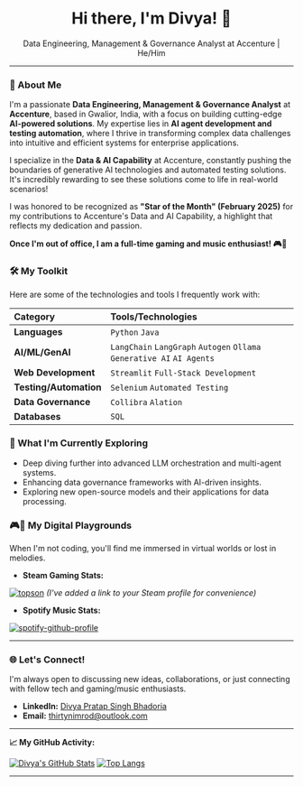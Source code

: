 <div align="center">
  <h1>Hi there, I'm Divya! 👋</h1>
  <p>Data Engineering, Management & Governance Analyst at Accenture | He/Him</p>
</div>

---

### 🚀 About Me

I'm a passionate **Data Engineering, Management & Governance Analyst** at **Accenture**, based in Gwalior, India, with a focus on building cutting-edge **AI-powered solutions**. My expertise lies in **AI agent development and testing automation**, where I thrive in transforming complex data challenges into intuitive and efficient systems for enterprise applications.

I specialize in the **Data & AI Capability** at Accenture, constantly pushing the boundaries of generative AI technologies and automated testing solutions. It's incredibly rewarding to see these solutions come to life in real-world scenarios!

I was honored to be recognized as **"Star of the Month" (February 2025)** for my contributions to Accenture's Data and AI Capability, a highlight that reflects my dedication and passion.

**Once I'm out of office, I am a full-time gaming and music enthusiast! 🎮🎵**

### 🛠️ My Toolkit

Here are some of the technologies and tools I frequently work with:

| Category | Tools/Technologies                                         |
| :------- | :--------------------------------------------------------- |
| **Languages** | `Python` `Java`                                          |
| **AI/ML/GenAI** | `LangChain` `LangGraph` `Autogen` `Ollama` `Generative AI` `AI Agents` |
| **Web Development** | `Streamlit` `Full-Stack Development`                     |
| **Testing/Automation** | `Selenium` `Automated Testing`                           |
| **Data Governance** | `Collibra` `Alation`                                     |
| **Databases** | `SQL`                                                    |

### 🌱 What I'm Currently Exploring

* Deep diving further into advanced LLM orchestration and multi-agent systems.
* Enhancing data governance frameworks with AI-driven insights.
* Exploring new open-source models and their applications for data processing.

### 🎮🎵 My Digital Playgrounds

When I'm not coding, you'll find me immersed in virtual worlds or lost in melodies.

* **Steam Gaming Stats:**

[![topson](https://steam-stat.vercel.app/api?profileName=thirtynimrod)](https://steamcommunity.com/id/thirtynimrod/) 
*(I've added a link to your Steam profile for convenience)*


* **Spotify Music Stats:**

[![spotify-github-profile](https://spotify-github-profile.kittinanx.com/api/view?uid=iamdivyapratap&cover_image=true&theme=default&show_offline=false&background_color=121212&interchange=true&bar_color=53b14f&bar_color_cover=false)](https://spotify-github-profile.kittinanx.com/api/view?uid=iamdivyapratap&redirect=true)

---

### 🌐 Let's Connect!

I'm always open to discussing new ideas, collaborations, or just connecting with fellow tech and gaming/music enthusiasts.

* **LinkedIn:** [Divya Pratap Singh Bhadoria](https://www.linkedin.com/in/iamdivyapratap/)
* **Email:** [thirtynimrod@outlook.com](mailto:thirtynimrod@outlook.com) 

---

**📈 My GitHub Activity:**

[![Divya's GitHub Stats](https://github-readme-stats.vercel.app/api?username=ThirtyNimrod&show_icons=true&theme=vue-dark&hide_border=true&count_private=true)](https://github.com/anuraghazra/github-readme-stats)
[![Top Langs](https://github.vercel.app/api/top-langs/?username=ThirtyNimrod&layout=compact&theme=vue-dark&hide_border=true)](https://github.com/anuraghazra/github-readme-stats)

---
